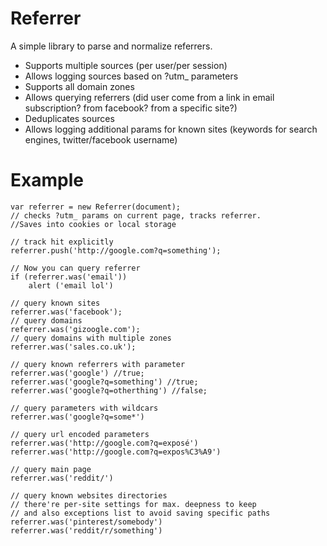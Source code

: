 Referrer
===


A simple library to parse and normalize referrers. 

* Supports multiple sources (per user/per session)
* Allows logging sources based on ?utm_ parameters
* Supports all domain zones
* Allows querying referrers (did user come from a link in email subscription? from facebook? from a specific site?)
* Deduplicates sources
* Allows logging additional params for known sites (keywords for search engines, twitter/facebook username)


Example
====

	var referrer = new Referrer(document);
	// checks ?utm_ params on current page, tracks referrer. 
	//Saves into cookies or local storage

	// track hit explicitly
	referrer.push('http://google.com?q=something');

	// Now you can query referrer
	if (referrer.was('email'))
		alert ('email lol')

	// query known sites
	referrer.was('facebook');
	// query domains
	referrer.was('gizoogle.com');
	// query domains with multiple zones
	referrer.was('sales.co.uk');

	// query known referrers with parameter
	referrer.was('google') //true;
	referrer.was('google?q=something') //true;
	referrer.was('google?q=otherthing') //false;

	// query parameters with wildcars
	referrer.was('google?q=some*') 

	// query url encoded parameters
	referrer.was('http://google.com?q=exposé')
	referrer.was('http://google.com?q=expos%C3%A9')

	// query main page
	referrer.was('reddit/')

	// query known websites directories
	// there're per-site settings for max. deepness to keep
	// and also exceptions list to avoid saving specific paths 
	referrer.was('pinterest/somebody')
	referrer.was('reddit/r/something')
